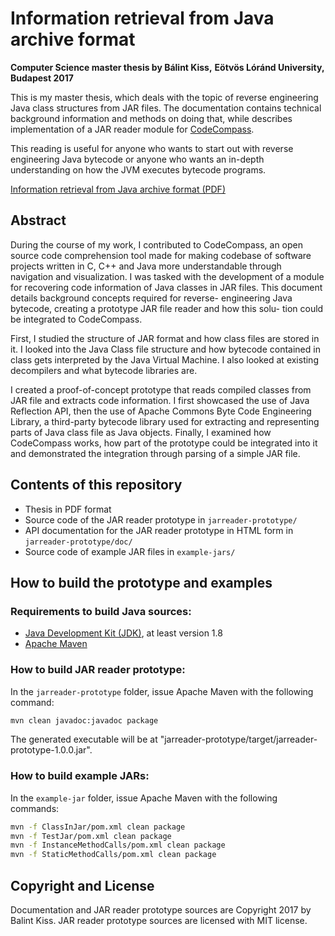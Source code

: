 Information retrieval from Java archive format
==========================================================================================
**Computer Science master thesis by Bálint Kiss,**
**Eötvös Lóránd University, Budapest 2017**

This is my master thesis, which deals with the topic of reverse engineering Java
class structures from JAR files. The documentation contains technical background
information and methods on doing that, while describes implementation of a JAR
reader module for [CodeCompass](https://github.com/Ericsson/CodeCompass).

This reading is useful for anyone who wants to start out with reverse engineering
Java bytecode or anyone who wants an in-depth understanding on how the JVM executes
bytecode programs.

[Information retrieval from Java archive format (PDF)](https://github.com/balintkiss501/master-thesis/blob/master/balint_kiss_master_thesis.pdf)

## Abstract

During the course of my work, I contributed to CodeCompass, an open source code
comprehension tool made for making codebase of software projects written in C,
C++ and Java more understandable through navigation and visualization. I was
tasked with the development of a module for recovering code information of Java
classes in JAR files. This document details background concepts required for reverse-
engineering Java bytecode, creating a prototype JAR file reader and how this solu-
tion could be integrated to CodeCompass.

First, I studied the structure of JAR format and how class files are stored in it.
I looked into the Java Class file structure and how bytecode contained in class gets
interpreted by the Java Virtual Machine. I also looked at existing decompilers and
what bytecode libraries are.

I created a proof-of-concept prototype that reads compiled classes from JAR file
and extracts code information. I first showcased the use of Java Reflection API, then
the use of Apache Commons Byte Code Engineering Library, a third-party bytecode
library used for extracting and representing parts of Java class file as Java objects.
Finally, I examined how CodeCompass works, how part of the prototype could be
integrated into it and demonstrated the integration through parsing of a simple JAR
file.

## Contents of this repository

* Thesis in PDF format
* Source code of the JAR reader prototype in `jarreader-prototype/`
* API documentation for the JAR reader prototype in HTML form in `jarreader-prototype/doc/`
* Source code of example JAR files in `example-jars/`

## How to build the prototype and examples

### Requirements to build Java sources:

* [Java Development Kit (JDK)](http://www.oracle.com/technetwork/java/javase/downloads/index.html), at least version 1.8
* [Apache Maven](https://maven.apache.org/)

### How to build JAR reader prototype:

In the `jarreader-prototype` folder, issue Apache Maven with the following command:

```bash
mvn clean javadoc:javadoc package
```

The generated executable will be at "jarreader-prototype/target/jarreader-prototype-1.0.0.jar".

### How to build example JARs:

In the `example-jar` folder, issue Apache Maven with the following commands:

```bash
mvn -f ClassInJar/pom.xml clean package
mvn -f TestJar/pom.xml clean package
mvn -f InstanceMethodCalls/pom.xml clean package
mvn -f StaticMethodCalls/pom.xml clean package
```

## Copyright and License
Documentation and JAR reader prototype sources are Copyright 2017 by Balint Kiss.
JAR reader prototype sources are licensed with MIT license.
